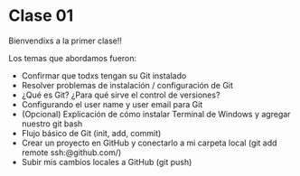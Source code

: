 # Clase 01
Bienvendixs a la primer clase!!

Los temas que abordamos fueron:
- Confirmar que todxs tengan su Git instalado
- Resolver problemas de instalación / configuración de Git
- ¿Qué es Git? ¿Para qué sirve el control de versiones?
- Configurando el user name y user email para Git
- (Opcional) Explicación de cómo instalar Terminal de Windows y agregar nuestro git bash
- Flujo básico de Git (init, add, commit)
- Crear un proyecto en GitHub y conectarlo a mi carpeta local (git add remote ssh:<user>@github.com/<repositorio>)
- Subir mis cambios locales a GitHub (git push)